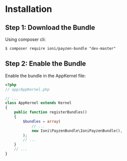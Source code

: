 Installation
============

Step 1: Download the Bundle
---------------------------

Using composer cli:

```console
$ composer require ioni/payzen-bundle "dev-master"
```

Step 2: Enable the Bundle
-------------------------

Enable the bundle in the AppKernel file:

```php
<?php
// app/AppKernel.php

// ...
class AppKernel extends Kernel
{
    public function registerBundles()
    {
        $bundles = array(
            // ...
            new Ioni\PayzenBundle\IoniPayzenBundle(),
        );
        // ...
    }
    // ...
}
```
